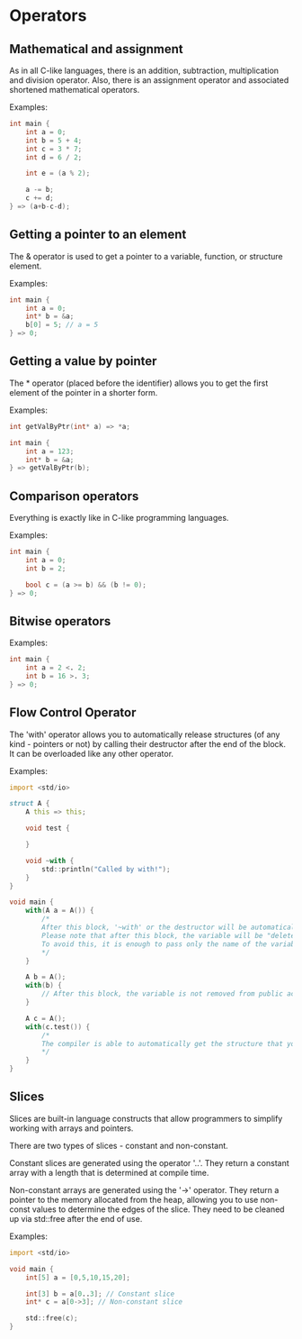 # Operators

## Mathematical and assignment

As in all C-like languages, there is an addition, subtraction, multiplication and division operator.
Also, there is an assignment operator and associated shortened mathematical operators.

Examples:
```d
int main {
    int a = 0;
    int b = 5 + 4;
    int c = 3 * 7;
    int d = 6 / 2;

    int e = (a % 2);

    a -= b;
    c += d;
} => (a+b-c-d);
```

## Getting a pointer to an element

The & operator is used to get a pointer to a variable, function, or structure element.

Examples:
```d
int main {
    int a = 0;
    int* b = &a;
    b[0] = 5; // a = 5
} => 0;
```

## Getting a value by pointer

The * operator (placed before the identifier) allows you to get the first element of the pointer in a shorter form.

Examples:
```d
int getValByPtr(int* a) => *a;

int main {
    int a = 123;
    int* b = &a;
} => getValByPtr(b);
```

## Comparison operators

Everything is exactly like in C-like programming languages.

Examples:
```d
int main {
    int a = 0;
    int b = 2;

    bool c = (a >= b) && (b != 0);
} => 0;
```


## Bitwise operators

Examples:
```d
int main {
    int a = 2 <. 2;
    int b = 16 >. 3;
} => 0;
```

## Flow Control Operator

The 'with' operator allows you to automatically release structures (of any kind - pointers or not) by calling their destructor after the end of the block. It can be overloaded like any other operator.

Examples:
```d
import <std/io>

struct A {
    A this => this;

    void test {

    }

    void ~with {
        std::println("Called by with!");
    }
}

void main {
    with(A a = A()) {
        /*
        After this block, '~with' or the destructor will be automatically called.
        Please note that after this block, the variable will be "deleted" from the public access.
        To avoid this, it is enough to pass only the name of the variable, and not its declaration.
        */
    }

    A b = A();
    with(b) {
        // After this block, the variable is not removed from public access.
    }

    A c = A();
    with(c.test()) {
        /*
        The compiler is able to automatically get the structure that you passed, even if you pass a method call. Please note that if your method has the type of a third-party structure, then the structure received from the method will be used in 'with', and not the root one.
        */
    }
}
```

## Slices

Slices are built-in language constructs that allow programmers to simplify working with arrays and pointers.

There are two types of slices - constant and non-constant.

Constant slices are generated using the operator '..'. They return a constant array with a length that is determined at compile time.

Non-constant arrays are generated using the '->' operator. They return a pointer to the memory allocated from the heap, allowing you to use non-const values to determine the edges of the slice.
They need to be cleaned up via std::free after the end of use.

Examples:
```d
import <std/io>

void main {
    int[5] a = [0,5,10,15,20];

    int[3] b = a[0..3]; // Constant slice
    int* c = a[0->3]; // Non-constant slice

    std::free(c);
}
```